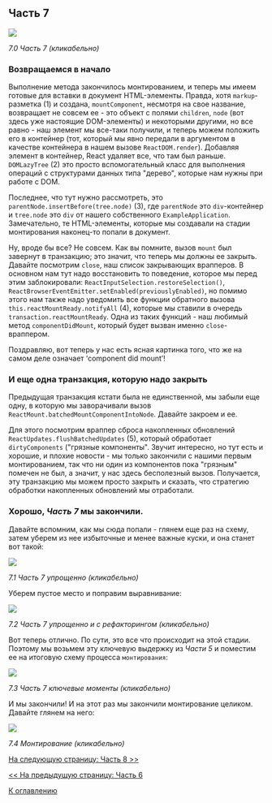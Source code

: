 ## Часть 7

[![](https://rawgit.com/Bogdan-Lyashenko/Under-the-hood-ReactJS/master/stack/images/7/part-7.svg)](https://rawgit.com/Bogdan-Lyashenko/Under-the-hood-ReactJS/master/stack/images/7/part-7.svg)

<em>7.0 Часть 7 (кликабельно)</em>

### Возвращаемся в начало

Выполнение метода закончилось монтированием, и теперь мы имеем готовые для вставки в документ HTML-элементы. Правда, хотя `markup`-разметка (1) и создана, `mountComponent`, несмотря на свое название, возвращает не совсем ее - это объект с полями `children`, `node` (вот здесь уже настоящие DOM-элементы) и некоторыми другими, но все равно - наш элемент мы все-таки получили, и теперь можем положить его в контейнер (тот, который мы явно передали в аргументом в качестве контейнера в нашем вызове `ReactDOM.render`). Добавляя элемент в контейнер, React удаляет все, что там был раньше. `DOMLazyTree` (2) это просто вспомогательный класс для выполнения операций с структурами данных типа "дерево", которые нам нужны при работе с DOM.

Последнее, что тут нужно рассмотреть, это `parentNode.insertBefore(tree.node)` (3), где `parentNode` это `div`-контейнер и `tree.node` это `div` от нашего собственного `ExampleApplication`. Замечательно, те HTML-элементы, которые мы создавали на стадии монтирования наконец-то попали в документ.

Ну, вроде бы все? Не совсем. Как вы помните, вызов `mount` был завернут в транзакцию; это значит, что теперь мы должны ее закрыть. Давайте посмотрим `close`, наш список закрывающих врапперов. В основном нам тут надо восстановить то поведение, которое мы перед этим заблокировали: `ReactInputSelection.restoreSelection()`, `ReactBrowserEventEmitter.setEnabled(previouslyEnabled)`, но помимо этого нам также надо уведомить все функции обратного вызова `this.reactMountReady.notifyAll` (4), которые мы ставили в очередь  `transaction.reactMountReady`. Одна из таких функций - наш любимый метод  `componentDidMount`, который будет вызван именно `close`-враппером.

Поздравляю, вот теперь у нас есть ясная картинка того, что же на самом деле означает ‘component did mount’!

### И еще одна транзакция, которую надо закрыть

Предыдущая транзакция кстати была не единственной, мы забыли еще одну, в которую мы заворачивали вызов `ReactMount.batchedMountComponentIntoNode`. Давайте закроем и ее.

Для этого посмотрим враппер сброса накопленных обновлений `ReactUpdates.flushBatchedUpdates` (5), который обработает `dirtyComponents` ("грязные компоненты". Звучит интересно, но тут есть и хорошие, и плохие новости - мы только закончили с нашими первым монтированием, так что ни один из компонентов пока "грязным" помечен не был, а значит, у нас здесь бесполезный вызов. Получается, эту транзакцию мы можем просто закрыть и сказать, что стратегию обработки накопленных обновлений мы отработали.

### Хорошо, *Часть 7* мы закончили.

Давайте вспомним, как мы сюда попали - глянем еще раз на схему, затем уберем из нее избыточные и менее важные куски, и она станет вот такой:

[![](https://rawgit.com/Bogdan-Lyashenko/Under-the-hood-ReactJS/master/stack/images/7/part-7-A.svg)](https://rawgit.com/Bogdan-Lyashenko/Under-the-hood-ReactJS/master/stack/images/7/part-7-A.svg)

<em>7.1 Часть 7 упрощенно (кликабельно)</em>

Уберем пустое место и поправим выравнивание:

[![](https://rawgit.com/Bogdan-Lyashenko/Under-the-hood-ReactJS/master/stack/images/7/part-7-B.svg)](https://rawgit.com/Bogdan-Lyashenko/Under-the-hood-ReactJS/master/stack/images/7/part-7-B.svg)

<em>7.2 Часть 7 упрощенно и с рефакторингом (кликабельно)</em>

Вот теперь отлично. По сути, это все что происходит на этой стадии. Поэтому мы возьмем эту ключевую выдержку из *Части 5* и поместим ее на итоговую схему процесса `монтирования`:

[![](https://rawgit.com/Bogdan-Lyashenko/Under-the-hood-ReactJS/master/stack/images/7/part-7-C.svg)](https://rawgit.com/Bogdan-Lyashenko/Under-the-hood-ReactJS/master/stack/images/7/part-7-C.svg)

<em>7.3 Часть 7 ключевые моменты (кликабельно)</em>

И мы закончили! И на этот раз мы закончили монтирование целиком. Давайте глянем на него:


[![](https://rawgit.com/Bogdan-Lyashenko/Under-the-hood-ReactJS/master/stack/images/7/mounting-parts-C.svg)](https://rawgit.com/Bogdan-Lyashenko/Under-the-hood-ReactJS/master/stack/images/7/mounting-parts-C.svg)

<em>7.4 Монтирование (кликабельно)</em>

[На следующую страницу: Часть 8 >>](../../../../stack/book/Part-8.md)

[<< На предыдущую страницу: Часть 6](./Part-6.md)


[К оглавлению](./README.md)
